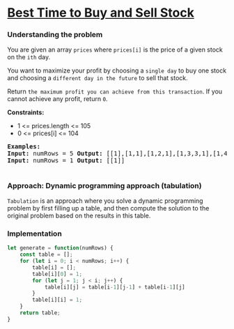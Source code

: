 # [ Best Time to Buy and Sell Stock](https://leetcode.com/problems/best-time-to-buy-and-sell-stock/)

### Understanding the problem
You are given an array `prices` where `prices[i]` is the price of a given stock on the `ith` day.

You want to maximize your profit by choosing a `single day` to buy one stock and choosing a `different day in the future` to sell that stock.

Return `the maximum profit you can achieve from this transaction`. If you cannot achieve any profit, return `0`.

<b>Constraints:</b>

- 1 <= prices.length <= 105
- 0 <= prices[i] <= 104

<pre>
<b>Examples:</b>
<b>Input:</b> numRows = 5 <b>Output:</b> [[1],[1,1],[1,2,1],[1,3,3,1],[1,4,6,4,1]]
<b>Input:</b> numRows = 1 <b>Output:</b> [[1]]
</pre>

#
### Approach: Dynamic programming approach (tabulation)
`Tabulation` is an approach where you solve a dynamic programming problem by first filling up a table, and then compute the solution to the original problem based on the results in this table.

### Implementation
```js
let generate = function(numRows) {
    const table = [];
    for (let i = 0; i < numRows; i++) {
        table[i] = [];
        table[i][0] = 1;
        for (let j = 1; j < i; j++) {
            table[i][j] = table[i-1][j-1] + table[i-1][j]
        }
        table[i][i] = 1;
    }
    return table;
}
```
